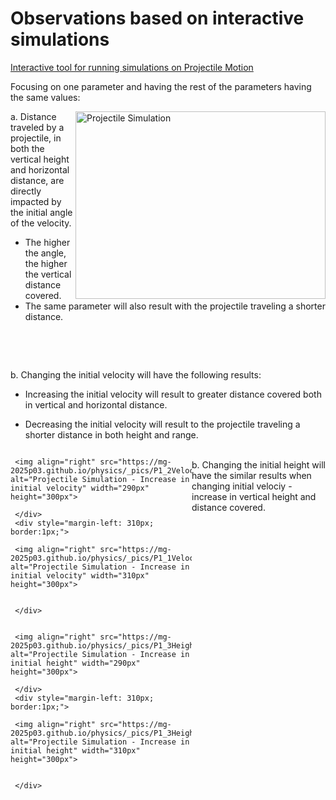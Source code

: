 # Observations based on interactive simulations

[Interactive tool for running simulations on Projectile Motion](https://mg-2025p03.github.io/physics/Physics/1%20Mechanics/pNewAngle20250327.html)

Focusing on one parameter and having the rest of the parameters having the same values:

<img align="right" src="https://mg-2025p03.github.io/physics/_pics/ProjectileMotion.png" alt="Projectile Simulation" width="400px" height="300px">

a. Distance traveled by a projectile, in both the vertical height and horizontal distance, are directly impacted by the initial angle of the velocity. 

- The higher the angle, the higher the vertical distance covered.
- The same parameter will also result with the projectile traveling a shorter distance.

<p>&nbsp;</p>
<p>&nbsp;</p>

b. Changing the initial velocity will have the following results:

- Increasing the initial velocity will result to greater distance covered both in vertical and horizontal distance.

- Decreasing the initial velocity will result to the projectile traveling a shorter distance in both height and range. 

<div style="width: 100%; overflow: hidden;">
     <div style="width: 290px; float: left; border:1px;">

     <img align="right" src="https://mg-2025p03.github.io/physics/_pics/P1_2Velocity100.png" alt="Projectile Simulation - Increase in initial velocity" width="290px" height="300px">

     </div>
     <div style="margin-left: 310px;  border:1px;">

     <img align="right" src="https://mg-2025p03.github.io/physics/_pics/P1_1Velocity25.png" alt="Projectile Simulation - Increase in initial velocity" width="310px" height="300px">


     </div>
</div>

<br/>
b. Changing the initial height will have the similar results when changing initial velociy - increase in vertical height and distance covered.

<div style="width: 100%; overflow: hidden;">
     <div style="width: 290px; float: left; border:1px;">

     <img align="right" src="https://mg-2025p03.github.io/physics/_pics/P1_3Height0.png" alt="Projectile Simulation - Increase in initial height" width="290px" height="300px">

     </div>
     <div style="margin-left: 310px;  border:1px;">

     <img align="right" src="https://mg-2025p03.github.io/physics/_pics/P1_3Height50.png" alt="Projectile Simulation - Increase in initial height" width="310px" height="300px">


     </div>
</div>
